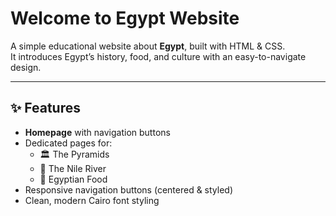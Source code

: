 # Welcome to Egypt Website

A simple educational website about **Egypt**, built with HTML & CSS.  
It introduces Egypt’s history, food, and culture with an easy-to-navigate design.

---

## ✨ Features
- **Homepage** with navigation buttons
- Dedicated pages for:
  - 🏛️ The Pyramids  
  - 🌊 The Nile River  
  - 🍲 Egyptian Food  
- Responsive navigation buttons (centered & styled)
- Clean, modern Cairo font styling
